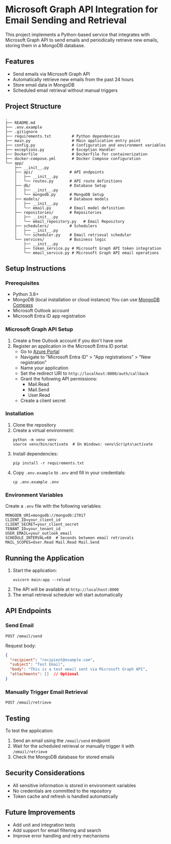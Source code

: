 # Microsoft Graph API Integration for Email Sending and Retrieval

This project implements a Python-based service that integrates with Microsoft Graph API to send emails and periodically retrieve new emails, storing them in a MongoDB database.

## Features

- Send emails via Microsoft Graph API
- Automatically retrieve new emails from the past 24 hours
- Store email data in MongoDB
- Scheduled email retrieval without manual triggers

## Project Structure

```
.
├── README.md
├── .env.example
├── .gitignore
├── requirements.txt         # Python dependencies
├── main.py                  # Main application entry point
├── config.py                # Configuration and environment variables
├── exceptions.py            # Exception Handler
├── Dockerfile               # Dockerfile for containerization
├── docker-compose.yml       # Docker Compose configuration
└── app/
    ├── __init__.py
    ├── api/                # API endpoints
    │   ├── __init__.py
    │   └── routes.py       # API route definitions
    ├── db/                 # Database Setup
    │   ├── __init__.py
    │   └── mongodb.py      # MongoDB Setup 
    ├── models/             # Database models
    │   ├── __init__.py
    │   └── email.py        # Email model definition
    ├── repositories/       # Repositories
    │   ├── __init__.py
    │   └── email_repository.py   # Email Repository
    ├── schedulers/         # Schedulers
    │   ├── __init__.py
    │   └── scheduler.py    # Email retrieval scheduler
    └── services/           # Business logic
        ├── __init__.py
        ├── token_service.py # Microsoft Graph API token integration
        └── email_service.py # Microsoft Graph API email operations
```

## Setup Instructions

### Prerequisites

- Python 3.8+
- MongoDB (local installation or cloud instance) You can use [MongoDB Compass](https://www.mongodb.com/try/download/compass)
- Microsoft Outlook account
- Microsoft Entra ID app registration

### Microsoft Graph API Setup

1. Create a free Outlook account if you don't have one
2. Register an application in the Microsoft Entra ID portal:
   - Go to [Azure Portal](https://portal.azure.com)
   - Navigate to "Microsoft Entra ID" > "App registrations" > "New registration"
   - Name your application
   - Set the redirect URI to `http://localhost:8000/auth/callback`
   - Grant the following API permissions:
     - Mail.Read
     - Mail.Send
     - User.Read
   - Create a client secret

### Installation

1. Clone the repository
2. Create a virtual environment:
   ```
   python -m venv venv
   source venv/bin/activate  # On Windows: venv\Scripts\activate
   ```
3. Install dependencies:
   ```
   pip install -r requirements.txt
   ```
4. Copy `.env.example` to `.env` and fill in your credentials:
   ```
   cp .env.example .env
   ```

### Environment Variables

Create a `.env` file with the following variables:

```
MONGODB_URI=mongodb://mongodb:27017
CLIENT_ID=your_client_id
CLIENT_SECRET=your_client_secret
TENANT_ID=your_tenant_id
USER_EMAIL=your_outlook_email
SCHEDULE_INTERVAL=60  # Seconds between email retrievals
MAIL_SCOPES=User.Read Mail.Read Mail.Send
```

## Running the Application

1. Start the application:
   ```
   uvicorn main:app --reload
   ```
2. The API will be available at `http://localhost:8000`
3. The email retrieval scheduler will start automatically

## API Endpoints

### Send Email

```
POST /email/send
```

Request body:
```json
{
  "recipient": "recipient@example.com",
  "subject": "Test Email",
  "body": "This is a test email sent via Microsoft Graph API",
  "attachments": []  // Optional
}
```

### Manually Trigger Email Retrieval

```
POST /email/retrieve
```

<!-- ## How I Used AI Coding Tools

During the development of this project, I utilized several AI coding tools to enhance productivity and code quality:

1. **GitHub Copilot**: Used for code completion, especially for repetitive patterns in API routes and MongoDB schema definitions.

2. **ChatGPT**: Leveraged for:
   - Generating the initial project structure
   - Debugging authentication issues with Microsoft Graph API
   - Creating documentation templates
   - Optimizing MongoDB queries

3. **Cursor AI**: Used for refactoring code and suggesting improvements to error handling patterns.

These tools significantly accelerated development while maintaining code quality. All AI-generated code was reviewed and modified as needed to ensure it met project requirements and followed best practices. -->

## Testing

To test the application:

1. Send an email using the `/email/send` endpoint
2. Wait for the scheduled retrieval or manually trigger it with `/email/retrieve`
3. Check the MongoDB database for stored emails

## Security Considerations

- All sensitive information is stored in environment variables
- No credentials are committed to the repository
- Token cache and refresh is handled automatically

## Future Improvements

- Add unit and integration tests
- Add support for email filtering and search
- Improve error handling and retry mechanisms